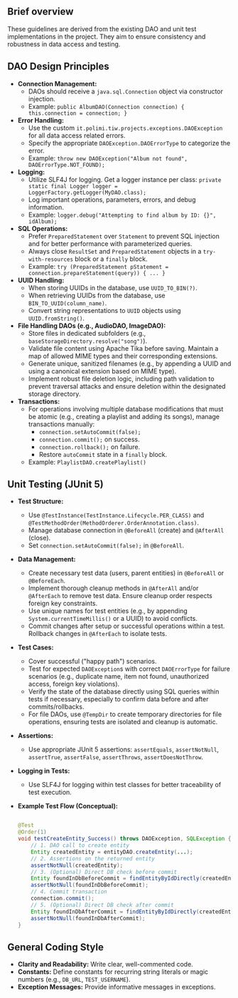 ## Brief overview

These guidelines are derived from the existing DAO and unit test implementations in the project. They aim to ensure consistency and robustness in data access and testing.

## DAO Design Principles

- **Connection Management:**
  - DAOs should receive a `java.sql.Connection` object via constructor injection.
  - Example: `public AlbumDAO(Connection connection) { this.connection = connection; }`
- **Error Handling:**
  - Use the custom `it.polimi.tiw.projects.exceptions.DAOException` for all data access related errors.
  - Specify the appropriate `DAOException.DAOErrorType` to categorize the error.
  - Example: `throw new DAOException("Album not found", DAOErrorType.NOT_FOUND);`
- **Logging:**
  - Utilize SLF4J for logging. Get a logger instance per class: `private static final Logger logger = LoggerFactory.getLogger(MyDAO.class);`
  - Log important operations, parameters, errors, and debug information.
  - Example: `logger.debug("Attempting to find album by ID: {}", idAlbum);`
- **SQL Operations:**
  - Prefer `PreparedStatement` over `Statement` to prevent SQL injection and for better performance with parameterized queries.
  - Always close `ResultSet` and `PreparedStatement` objects in a `try-with-resources` block or a `finally` block.
  - Example: `try (PreparedStatement pStatement = connection.prepareStatement(query)) { ... }`
- **UUID Handling:**
  - When storing UUIDs in the database, use `UUID_TO_BIN(?)`.
  - When retrieving UUIDs from the database, use `BIN_TO_UUID(column_name)`.
  - Convert string representations to `UUID` objects using `UUID.fromString()`.
- **File Handling DAOs (e.g., AudioDAO, ImageDAO):**
  - Store files in dedicated subfolders (e.g., `baseStorageDirectory.resolve("song")`).
  - Validate file content using Apache Tika before saving. Maintain a map of allowed MIME types and their corresponding extensions.
  - Generate unique, sanitized filenames (e.g., by appending a UUID and using a canonical extension based on MIME type).
  - Implement robust file deletion logic, including path validation to prevent traversal attacks and ensure deletion within the designated storage directory.
- **Transactions:**
  - For operations involving multiple database modifications that must be atomic (e.g., creating a playlist and adding its songs), manage transactions manually:
    - `connection.setAutoCommit(false);`
    - `connection.commit();` on success.
    - `connection.rollback();` on failure.
    - Restore `autoCommit` state in a `finally` block.
  - Example: `PlaylistDAO.createPlaylist()`

## Unit Testing (JUnit 5)

- **Test Structure:**

  - Use `@TestInstance(TestInstance.Lifecycle.PER_CLASS)` and `@TestMethodOrder(MethodOrderer.OrderAnnotation.class)`.
  - Manage database connection in `@BeforeAll` (create) and `@AfterAll` (close).
  - Set `connection.setAutoCommit(false);` in `@BeforeAll`.
- **Data Management:**
  - Create necessary test data (users, parent entities) in `@BeforeAll` or `@BeforeEach`.
  - Implement thorough cleanup methods in `@AfterAll` and/or `@AfterEach` to remove test data. Ensure cleanup order respects foreign key constraints.
  - Use unique names for test entities (e.g., by appending `System.currentTimeMillis()` or a UUID) to avoid conflicts.
  - Commit changes after setup or successful operations within a test. Rollback changes in `@AfterEach` to isolate tests.
- **Test Cases:**
  - Cover successful ("happy path") scenarios.
  - Test for expected `DAOException`s with correct `DAOErrorType` for failure scenarios (e.g., duplicate name, item not found, unauthorized access, foreign key violations).
  - Verify the state of the database directly using SQL queries within tests if necessary, especially to confirm data before and after commits/rollbacks.
  - For file DAOs, use `@TempDir` to create temporary directories for file operations, ensuring tests are isolated and cleanup is automatic.
- **Assertions:**
  - Use appropriate JUnit 5 assertions: `assertEquals`, `assertNotNull`, `assertTrue`, `assertFalse`, `assertThrows`, `assertDoesNotThrow`.
- **Logging in Tests:**
  - Use SLF4J for logging within test classes for better traceability of test execution.
- **Example Test Flow (Conceptual):**

  ```java

  @Test
  @Order(1)
  void testCreateEntity_Success() throws DAOException, SQLException {
      // 1. DAO call to create entity
      Entity createdEntity = entityDAO.createEntity(...);
      // 2. Assertions on the returned entity
      assertNotNull(createdEntity);
      // 3. (Optional) Direct DB check before commit
      Entity foundInDbBeforeCommit = findEntityByIdDirectly(createdEntity.getId());
      assertNotNull(foundInDbBeforeCommit);
      // 4. Commit transaction
      connection.commit();
      // 5. (Optional) Direct DB check after commit
      Entity foundInDbAfterCommit = findEntityByIdDirectly(createdEntity.getId());
      assertNotNull(foundInDbAfterCommit);
  }
  ```

## General Coding Style

- **Clarity and Readability:** Write clear, well-commented code.
- **Constants:** Define constants for recurring string literals or magic numbers (e.g., `DB_URL`, `TEST_USERNAME`).
- **Exception Messages:** Provide informative messages in exceptions.
